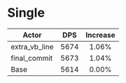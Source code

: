 # Single
| Actor | DPS | Increase |
|---|:---:|:---:|
|extra_vb_line|5674|1.06%|
|final_commit|5673|1.04%|
|Base|5614|0.00%|
